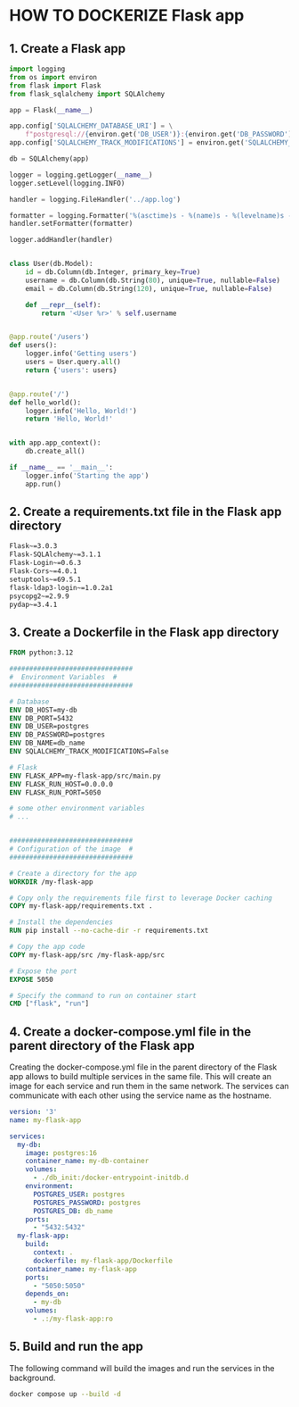 # HOW TO DOCKERIZE Flask app

## 1. Create a Flask app

```python
import logging
from os import environ
from flask import Flask
from flask_sqlalchemy import SQLAlchemy

app = Flask(__name__)

app.config['SQLALCHEMY_DATABASE_URI'] = \
    f"postgresql://{environ.get('DB_USER')}:{environ.get('DB_PASSWORD')}@{environ.get('DB_HOST')}:{environ.get('DB_PORT')}/{environ.get('DB_NAME')}"
app.config['SQLALCHEMY_TRACK_MODIFICATIONS'] = environ.get('SQLALCHEMY_TRACK_MODIFICATIONS')

db = SQLAlchemy(app)

logger = logging.getLogger(__name__)
logger.setLevel(logging.INFO)

handler = logging.FileHandler('../app.log')

formatter = logging.Formatter('%(asctime)s - %(name)s - %(levelname)s - %(message)s')
handler.setFormatter(formatter)

logger.addHandler(handler)


class User(db.Model):
    id = db.Column(db.Integer, primary_key=True)
    username = db.Column(db.String(80), unique=True, nullable=False)
    email = db.Column(db.String(120), unique=True, nullable=False)

    def __repr__(self):
        return '<User %r>' % self.username


@app.route('/users')
def users():
    logger.info('Getting users')
    users = User.query.all()
    return {'users': users}


@app.route('/')
def hello_world():
    logger.info('Hello, World!')
    return 'Hello, World!'


with app.app_context():
    db.create_all()

if __name__ == '__main__':
    logger.info('Starting the app')
    app.run()
```

## 2. Create a requirements.txt file in the Flask app directory

```txt
Flask~=3.0.3
Flask-SQLAlchemy~=3.1.1
Flask-Login~=0.6.3
Flask-Cors~=4.0.1
setuptools~=69.5.1
flask-ldap3-login~=1.0.2a1
psycopg2~=2.9.9
pydap~=3.4.1
```

## 3. Create a Dockerfile in the Flask app directory

```Dockerfile
FROM python:3.12

###############################
#  Environment Variables  #
###############################

# Database
ENV DB_HOST=my-db
ENV DB_PORT=5432
ENV DB_USER=postgres
ENV DB_PASSWORD=postgres
ENV DB_NAME=db_name
ENV SQLALCHEMY_TRACK_MODIFICATIONS=False

# Flask
ENV FLASK_APP=my-flask-app/src/main.py
ENV FLASK_RUN_HOST=0.0.0.0
ENV FLASK_RUN_PORT=5050

# some other environment variables
# ...


###############################
# Configuration of the image  #
###############################

# Create a directory for the app
WORKDIR /my-flask-app

# Copy only the requirements file first to leverage Docker caching
COPY my-flask-app/requirements.txt .

# Install the dependencies
RUN pip install --no-cache-dir -r requirements.txt

# Copy the app code
COPY my-flask-app/src /my-flask-app/src

# Expose the port
EXPOSE 5050

# Specify the command to run on container start
CMD ["flask", "run"]
```

## 4. Create a docker-compose.yml file in the parent directory of the Flask app

Creating the docker-compose.yml file in the parent directory of the Flask app allows to build multiple services in the
same file.
This will create an image for each service and run them in the same network. The services can communicate with each
other using the service name as the hostname.

```yaml
version: '3'
name: my-flask-app

services:
  my-db:
    image: postgres:16
    container_name: my-db-container
    volumes:
      - ./db_init:/docker-entrypoint-initdb.d
    environment:
      POSTGRES_USER: postgres
      POSTGRES_PASSWORD: postgres
      POSTGRES_DB: db_name
    ports:
      - "5432:5432"
  my-flask-app:
    build:
      context: .
      dockerfile: my-flask-app/Dockerfile
    container_name: my-flask-app
    ports:
      - "5050:5050"
    depends_on:
      - my-db
    volumes:
      - .:/my-flask-app:ro
```

## 5. Build and run the app
The following command will build the images and run the services in the background.

```bash
docker compose up --build -d
```
